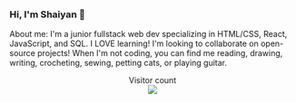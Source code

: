 ### Hi, I'm Shaiyan 👋
About me:
I'm a junior fullstack web dev specializing in HTML/CSS, React, JavaScript, and SQL. I LOVE learning! 
I'm looking to collaborate on open-source projects! 
When I'm not coding, you can find me reading, drawing, writing, crocheting, sewing, petting cats, or playing guitar. 

<p align="center"> 
  Visitor count<br>
  <img src="https://profile-counter.glitch.me/pinkx-xlink/count.svg" />
</p>
<!--
**pinkx-xlink/pinkx-xlink** is a ✨ _special_ ✨ repository because its `README.md` (this file) appears on your GitHub profile.

Here are some ideas to get you started:

- 🔭 I’m currently working on ...
- 🌱 I’m currently learning ...
- 👯 I’m looking to collaborate on ...
- 🤔 I’m looking for help with ...
- 💬 Ask me about ...
- 📫 How to reach me: ...
- 😄 Pronouns: ...
- ⚡ Fun fact: ...
-->
